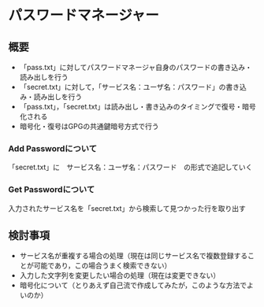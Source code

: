 # パスワードマネージャー
## 概要
* 「pass.txt」に対してパスワードマネージャ自身のパスワードの書き込み・読み出しを行う
* 「secret.txt」に対して，「サービス名：ユーザ名：パスワード」の書き込み・読み出しを行う
* 「pass.txt」，「secret.txt」は読み出し・書き込みのタイミングで復号・暗号化される
* 暗号化・復号はGPGの共通鍵暗号方式で行う

### Add Passwordについて
「secret.txt」に　サービス名：ユーザ名：パスワード　の形式で追記していく

### Get Passwordについて
入力されたサービス名を「secret.txt」から検索して見つかった行を取り出す

## 検討事項
* サービス名が重複する場合の処理（現在は同じサービス名で複数登録することが可能であり，この場合うまく検索できない）
* 入力した文字列を変更したい場合の処理（現在は変更できない）
* 暗号化について（とりあえず自己流で作成してみたが，このような方法でよいのか）
